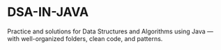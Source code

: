 # DSA-IN-JAVA
Practice and solutions for Data Structures and Algorithms using Java — with well-organized folders, clean code, and patterns.
